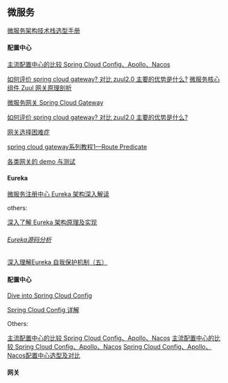 ## 微服务

[微服务架构技术栈选型手册](https://www.infoq.cn/article/micro-service-technology-stack/)

#### 配置中心

[主流配置中心的比较 Spring Cloud Config、Apollo、Nacos](https://www.jianshu.com/p/e4168b4fb51e)

[如何评价 spring cloud gateway? 对比 zuul2.0 主要的优势是什么?](https://www.zhihu.com/question/280850489/answer/522263176)
[微服务核心组件 Zuul 网关原理剖析](https://cloud.tencent.com/developer/article/1334070)

[微服务网关 Spring Cloud Gateway](https://www.cnblogs.com/cjsblog/p/11099234.html)

[如何评价 spring cloud gateway? 对比 zuul2.0 主要的优势是什么?](https://www.zhihu.com/question/280850489/answer/522263176)

[网关选择困难症](https://www.edjdhbb.com/2018/12/16/%E7%BD%91%E5%85%B3%E9%80%89%E6%8B%A9%E5%9B%B0%E9%9A%BE%E7%97%87/)

[spring cloud gateway系列教程1—Route Predicate](https://www.edjdhbb.com/2018/12/25/spring%20cloud%20gateway%E7%B3%BB%E5%88%97%E6%95%99%E7%A8%8B1%E2%80%94%E2%80%94Route%20Predicate/)

[各类网关的 demo 与测试](https://github.com/kimmking/atlantis)

#### Eureka

[微服务注册中心 Eureka 架构深入解读](https://www.infoq.cn/article/jlDJQ*3wtN2PcqTDyokh)

others:

[深入了解 Eureka 架构原理及实现](https://zhuanlan.zhihu.com/p/138542807)
###### [Eureka源码分析](https://www.jianshu.com/nb/27291694)

[深入理解Eureka 自我保护机制（五）](https://www.jianshu.com/p/2d7a10d70efb)



#### 配置中心

[Dive into Spring Cloud Config](https://nobodyiam.com/2016/04/02/dive-into-spring-cloud-config/)

[Spring Cloud Config 详解](https://www.jianshu.com/p/d696fc89a331)

Others:

[主流配置中心的比较 Spring Cloud Config、Apollo、Nacos](https://blog.csdn.net/educast/article/details/90446604)
[主流配置中心的比较 Spring Cloud Config、Apollo、Nacos](https://www.jianshu.com/p/e4168b4fb51e)
[Spring Cloud Config、Apollo、Nacos配置中心选型及对比](https://www.pianshen.com/article/26331375367/)


#### 网关

